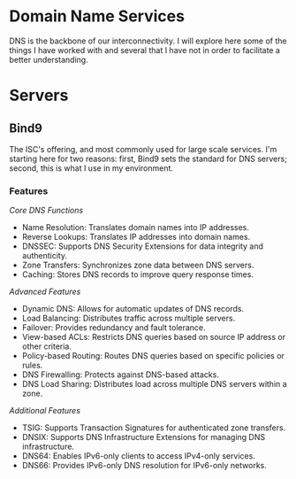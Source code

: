 # Domain Name Services

DNS is the backbone of our interconnectivity. I will explore here some of the things I have worked with and several that I have not in order to facilitate a better understanding.

# Servers

## Bind9

The ISC's offering, and most commonly used for large scale services. I'm starting here for two reasons: first, Bind9 sets the standard for DNS servers; second, this is what I use in my environment.

### Features

*Core DNS Functions*
- Name Resolution: Translates domain names into IP addresses.
- Reverse Lookups: Translates IP addresses into domain names.
- DNSSEC: Supports DNS Security Extensions for data integrity and authenticity.
- Zone Transfers: Synchronizes zone data between DNS servers.
- Caching: Stores DNS records to improve query response times.

*Advanced Features*
- Dynamic DNS: Allows for automatic updates of DNS records.
- Load Balancing: Distributes traffic across multiple servers.
- Failover: Provides redundancy and fault tolerance.
- View-based ACLs: Restricts DNS queries based on source IP address or other criteria.
- Policy-based Routing: Routes DNS queries based on specific policies or rules.
- DNS Firewalling: Protects against DNS-based attacks.
- DNS Load Sharing: Distributes load across multiple DNS servers within a zone.

*Additional Features*
- TSIG: Supports Transaction Signatures for authenticated zone transfers.
- DNSIX: Supports DNS Infrastructure Extensions for managing DNS infrastructure.
- DNS64: Enables IPv6-only clients to access IPv4-only services.
- DNS66: Provides IPv6-only DNS resolution for IPv6-only networks.

